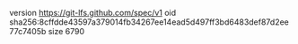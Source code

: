 version https://git-lfs.github.com/spec/v1
oid sha256:8cffdde43597a379014fb34267ee14ead5d497ff3bd6483def87d2ee77c7405b
size 6790
